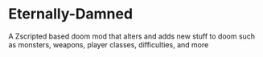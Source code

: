 # Eternally-Damned
A Zscripted based doom mod that alters and adds new stuff to doom such as monsters, weapons, player classes, difficulties, and more
